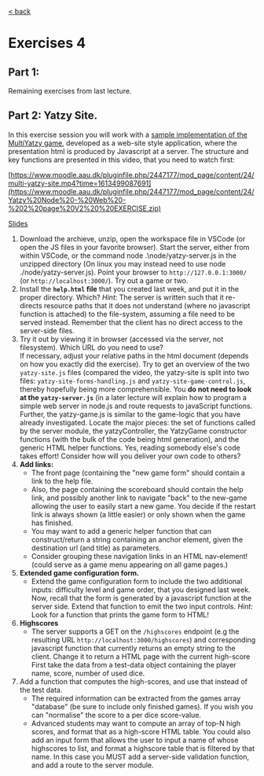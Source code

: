 [< back](README.md)

# Exercises 4

## Part 1: 

Remaining exercises from last lecture.

## Part 2: Yatzy Site.

In this exercise session you will work with a [sample implementation of the MultiYatzy game](), developed as a web-site style application, where the presentation html is produced by Javascript at a server. The structure and key functions are presented in this video, that you need to watch first:

[https://www.moodle.aau.dk/pluginfile.php/2447177/mod_page/content/24/multi-yatzy-site.mp4?time=1613499087691](https://www.moodle.aau.dk/pluginfile.php/2447177/mod_page/content/24/Yatzy%20Node%20-%20Web%20-%202%20page%20V2%20%20EXERCISE.zip)
 
[Slides](https://www.moodle.aau.dk/pluginfile.php/2447177/mod_page/content/24/04-01%20multiyatzy.pdf)

1. Download the archieve, unzip, open the workspace file in VSCode (or open the JS files in your favorite browser). Start the server, either from within VSCode, or the command  node .\node/yatzy-server.js in the unzipped directory (On linux you may instead need to use node ./node/yatzy-server.js). Point your browser to `http://127.0.0.1:3000/` (or `http://localhost:3000/`). Try out a game or two.
2. Install the **`help.html` file** that you created last week, and put it in the proper directory. Which?
*Hint:* The server is written such that it re-directs resource paths that it does not understand (where no javascript function is attached) to the file-system, assuming a file need to be served instead. Remember that the client has no direct access to the server-side files. 
3. Try it out by viewing it in browser (accessed via the server, not filesystem). Which URL do you need to use?  
If necessary, adjust your relative paths in the html document (depends on how you exactly did the exercise). 
Try to get an overview of the two `yatzy-site.js` files (compared the video, the yatzy-site is split into two files: `yatzy-site-forms-handling.js` and `yatzy-site-game-control.js`, thereby hopefully being more comprehensible.
You **do not need to look at the `yatzy-server.js`** (in a later lecture will explain how to program a simple web server in node.js and route requests to javaScript functions. Further, the yatzy-game.js is similar to the game-logic that you have already investigated.
Locate the major pieces: the set of functions called by the server module, the yatzyController, the YatzyGame constructor functions (with the bulk of the code being html generation), and the generic HTML helper functions.
Yes, reading somebody else's code takes effort! Consider how will you deliver your own code to others?
4. **Add links:**
    - The front page (containing the "new game form" should contain a link to the help file.
    - Also, the page containing the scoreboard should contain the help link, and possibly another link to navigate "back" to the new-game allowing the user to easily start a new game. You decide if the restart link is always shown (a little easier) or only shown when the game has finished.
    - You may want to add a generic helper function that can construct/return a string containing an anchor element, given the destination url (and title) as parameters.    
    - Consider grouping these navigation links in an HTML nav-element! (could serve as a game menu appearing on all game pages.)
5. **Extended game configuration form.**
    - Extend the game configuration form to include the two additional inputs: difficulty level and game order, that you designed last week. Now, recall that the form is generated by a javascript function at the server side. Extend that function to emit the two input controls.
    *Hint:* Look for a function that prints the game form to HTML!  
6. **Highscores**
    - The server supports a GET on the `/highscores` endpoint (e.g the resulting URL `http://localhost:3000/highscores`) and corresponding javascript function that currently returns an empty string to the client. Change it to return a HTML page with the current high-score
    First take the data from a test-data object containing the player name, score, number of used dice. 
7. Add a function that computes the high-scores, and use that instead of the test data. 
    - The required information can be extracted from the games array "database" (be sure to include only finished games). If you wish you can "normalise" the score to a per dice score-value. 
    - Advanced students may want to compute an array of top-N high scores, and format that as a high-score HTML table.  You could also add an input form that allows the user to input a name of whose highscores to list, and format a highscore table that is filtered by that name. In this case you MUST add a server-side validation function, and add a route to the server module.